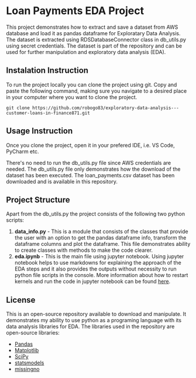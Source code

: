 # Loan Payments EDA Project

This project demonstrates how to extract and save a dataset from AWS database and load it as pandas dataframe for Exploratary Data Analysis.
The dataset is extracted using RDSDatabaseConnector class in db_utils.py using secret credentials. The dataset is part of the repository and can be used for further manipulation and exploratory data analysis (EDA).

## Instalation Instruction

To run the project locally you can clone the project using git. Copy and paste the following command, making sure you navigate to a desired place in your computer where you want to clone the project.

```
git clone https://github.com/robogo83/exploratory-data-analysis---customer-loans-in-finance871.git
```

## Usage Instruction

Once you clone the project, open it in your prefered IDE, i.e. VS Code, PyCharm etc.

There's no need to run the db_utils.py file since AWS credentials are needed. The db_utils.py file only demonstrates how 
the download of the dataset has been executed. The loan_payments.csv dataset has been downloaded and is available in this repository.

## Project Structure

Apart from the db_utils.py the project consists of the following two python scripts:

1. **data_info.py** - This is a module that consists of the classes that provide the user with an option to get the pandas dataframe info, transform the dataframe columns and plot the dataframe. This file demonstrates ability to create classes with methods to make the code clearer. 
2. **eda.ipynb** - This is the main file using jupyter notebook. Using jupyter notebook helps to use markdowns for explaining the approach of the EDA steps and it also provides the outputs without necessity to run python file scripts in the console. More information about how to restart kernels and run the code in jupyter notebook can be found [here](https://docs.jupyter.org/en/latest/).

## License

This is an open-source repository available to download and manipulate. It demonstrates my ability to use python as a programing language with its data analysis libraries for EDA. 
The libraries used in the repository are open-source libraries:
- [Pandas](https://pandas.pydata.org)
- [Matplotlib](https://matplotlib.org)
- [SciPy](https://scipy.org)
- [statsmodels](https://www.statsmodels.org/stable/index.html)
- [missingno](https://github.com/ResidentMario/missingno)

